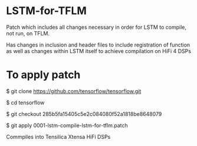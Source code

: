 # LSTM-for-TFLM
Patch which includes all changes necessary in order for LSTM to compile, not run, on TFLM.

Has changes in inclusion and header files to include registration of function as well as changes within LSTM itself to achieve compilation on HiFi 4 DSPs
# To apply patch
$ git clone https://github.com/tensorflow/tensorflow.git

$ cd tensorflow

$ git checkout 285b5fa15405c5e2c084080f52a1818be8648079

$ git apply 0001-lstm-compile-lstm-for-tflm.patch

Commpiles into Tensilica Xtensa HiFi DSPs
